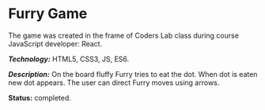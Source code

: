 # Furry Game

The game was created in the frame of Coders Lab class during course JavaScript developer: React.

***Technology:*** HTML5, CSS3, JS, ES6.

***Description:*** On the board fluffy Furry tries to eat the dot. When dot is eaten new dot appears.
The user can direct Furry moves using arrows.

**Status:** completed.
